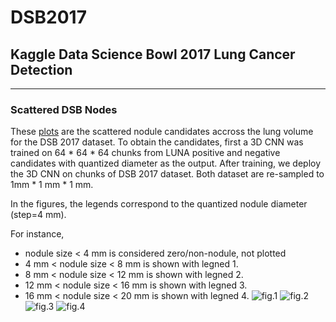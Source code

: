 # DSB2017

## Kaggle Data Science Bowl 2017 Lung Cancer Detection



---------------------

### Scattered DSB Nodes

These [plots](https://github.com/mravendi/DSB2017/tree/master/figs) are the scattered nodule candidates accross the lung volume for the DSB 2017 dataset. 
To obtain the candidates, first a 3D CNN was trained on 64 * 64 * 64 chunks from LUNA positive and negative candidates with 
quantized diameter as the output. After training, we deploy the 3D CNN on chunks of DSB 2017 dataset. 
Both dataset are re-sampled to 1mm * 1 mm * 1 mm. 


In the figures, the legends correspond to the quantized nodule diameter (step=4 mm). 

For instance, 
- nodule size < 4 mm is considered zero/non-nodule, not plotted
- 4 mm < nodule size < 8 mm is shown with legned 1.
- 8 mm < nodule size < 12 mm is shown with legned 2.
- 12 mm < nodule size < 16 mm is shown with legned 3.
- 16 mm < nodule size < 20 mm is shown with legned 4.
![fig.1](https://github.com/mravendi/DSB2017/blob/master/figs/90d6324d7006a3d142ee1884279dcf9b.jpg)
![fig.2](https://github.com/mravendi/DSB2017/blob/master/figs/90e5f4780b2f05136ff5f776a5cbc2af.jpg)
![fig.3](https://github.com/mravendi/DSB2017/blob/master/figs/8ed68f2dbf103a4bc0fd8708d8c1ac93.jpg)
![fig.4](https://github.com/mravendi/DSB2017/blob/master/figs/7faa456389e1ffde464819d0b1360188.jpg)
